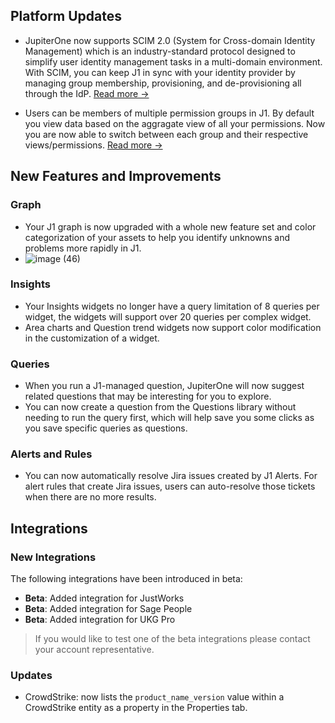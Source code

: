 ## Platform Updates
- JupiterOne now supports SCIM 2.0 (System for Cross-domain Identity Management) which is an industry-standard protocol designed to simplify user identity management tasks in a multi-domain environment. With SCIM, you can keep J1 in sync with your identity provider by managing group membership, provisioning, and de-provisioning all through the IdP. [Read more →](https://community.askj1.com/kb/articles/1395-scim-2-0-support-in-jupiterone)

- Users can be members of multiple permission groups in J1. By default you view data based on the aggragate view of all your permissions. Now you are now able to switch between each group and their respective views/permissions. [Read more →](knowledgeBase/getting-started_and-admin/jupiterone-access-controls.md)

## New Features and Improvements

### Graph 
- Your J1 graph is now upgraded with a whole new feature set and color categorization of your assets to help you identify unknowns and problems more rapidly in J1.
- ![image (46)](https://github.com/JupiterOne/docs/assets/112508192/9bf3a852-b6d4-45f5-a253-6d294f7bd393)

### Insights 
- Your Insights widgets no longer have a query limitation of 8 queries per widget, the widgets will support over 20 queries per complex widget.
- Area charts and Question trend widgets now support color modification in the customization of a widget. 

### Queries
- When you run a J1-managed question, JupiterOne will now suggest related questions that may be interesting for you to explore.
- You can now create a question from the Questions library without needing to run the query first, which will help save you some clicks as you save specific queries as questions. 

### Alerts and Rules
- You can now automatically resolve Jira issues created by J1 Alerts. For alert rules that create Jira issues, users can auto-resolve those tickets when there are no more results.

## Integrations

### New Integrations

The following integrations have been introduced in beta:

- **Beta**: Added integration for JustWorks
- **Beta**: Added integration for Sage People
- **Beta**: Added integration for UKG Pro

> If you would like to test one of the beta integrations please contact your account representative. 

### Updates
- CrowdStrike: now lists the `product_name_version` value within a CrowdStrike entity as a property in the Properties tab.

